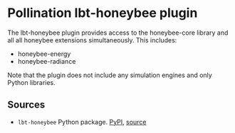 # Pollination lbt-honeybee plugin

The lbt-honeybee plugin provides access to the honeybee-core library and all all
honeybee extensions simultaneously. This includes:

* honeybee-energy
* honeybee-radiance

Note that the plugin does not include any simulation engines and only Python libraries.

## Sources

- `lbt-honeybee` Python package. [PyPI](https://pypi.org/project/lbt-honeybee/), [source](https://github.com/ladybug-tools/lbt-honeybee)
